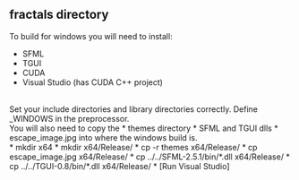 ## fractals directory
To build for windows you will need to install:
* SFML
* TGUI
* CUDA
* Visual Studio (has CUDA C++ project)
<br>
Set your include directories and library directories correctly.
Define _WINDOWS in the preprocessor.
<br>
You will also need to copy the
* themes directory
* SFML and TGUI dlls
* escape_image.jpg
into where the windows build is.
<br>
* mkdir x64
* mkdir x64/Release/
* cp -r themes x64/Release/
* cp escape_image.jpg x64/Release/
* cp ../../SFML-2.5.1/bin/*.dll x64/Release/
* cp ../../TGUI-0.8/bin/*.dll x64/Release/
* [Run Visual Studio]
